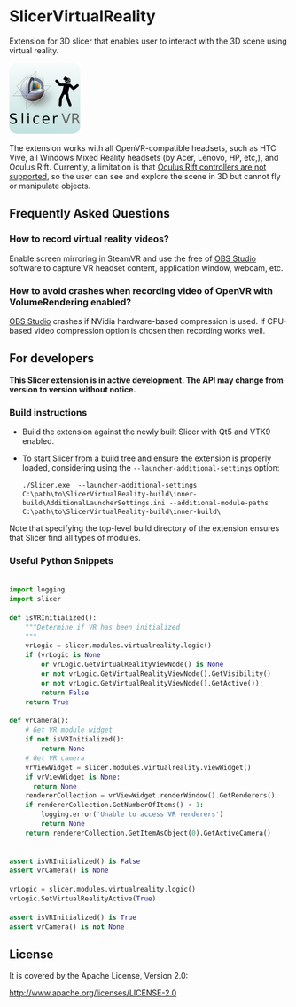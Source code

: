 SlicerVirtualReality
====================

Extension for 3D slicer that enables user to interact with the 3D scene using virtual reality.

![](SlicerVirtualReality.png)

The extension works with all OpenVR-compatible headsets, such as HTC Vive, all Windows Mixed Reality headsets (by Acer, Lenovo, HP, etc,), and Oculus Rift. Currently, a limitation is that [Oculus Rift controllers are not supported](https://github.com/KitwareMedical/SlicerVirtualReality/issues/28), so the user can see and explore the scene in 3D but cannot fly or manipulate objects.

Frequently Asked Questions
--------------------------

### How to record virtual reality videos?

Enable screen mirroring in SteamVR and use the free of [OBS Studio](https://obsproject.com/) software to capture VR headset content, application window, webcam, etc.

### How to avoid crashes when recording video of OpenVR with VolumeRendering enabled?

[OBS Studio](https://obsproject.com/) crashes if NVidia hardware-based compression is used. If CPU-based video compression option is chosen then recording works well.

For developers
--------------

**This Slicer extension is in active development. The API may change from version to version without notice.**

### Build instructions

- Build the extension against the newly built Slicer with Qt5 and VTK9 enabled.
- To start Slicer from a build tree and ensure the extension is properly loaded, considering using the ``--launcher-additional-settings`` option:

   ```
   ./Slicer.exe  --launcher-additional-settings C:\path\to\SlicerVirtualReality-build\inner-build\AdditionalLauncherSettings.ini --additional-module-paths C:\path\to\SlicerVirtualReality-build\inner-build\
   ```

Note that specifying the top-level build directory of the extension ensures that Slicer find all types of modules.

### Useful Python Snippets

```python

import logging
import slicer

def isVRInitialized():
    """Determine if VR has been initialized
    """
    vrLogic = slicer.modules.virtualreality.logic()
    if (vrLogic is None
        or vrLogic.GetVirtualRealityViewNode() is None
        or not vrLogic.GetVirtualRealityViewNode().GetVisibility()
        or not vrLogic.GetVirtualRealityViewNode().GetActive()):
        return False
    return True

def vrCamera():
    # Get VR module widget
    if not isVRInitialized():
        return None
    # Get VR camera
    vrViewWidget = slicer.modules.virtualreality.viewWidget()
    if vrViewWidget is None:
      return None
    rendererCollection = vrViewWidget.renderWindow().GetRenderers()
    if rendererCollection.GetNumberOfItems() < 1:
        logging.error('Unable to access VR renderers')
        return None
    return rendererCollection.GetItemAsObject(0).GetActiveCamera()


assert isVRInitialized() is False
assert vrCamera() is None

vrLogic = slicer.modules.virtualreality.logic()
vrLogic.SetVirtualRealityActive(True)

assert isVRInitialized() is True
assert vrCamera() is not None


```

License
-------

It is covered by the Apache License, Version 2.0:

http://www.apache.org/licenses/LICENSE-2.0
